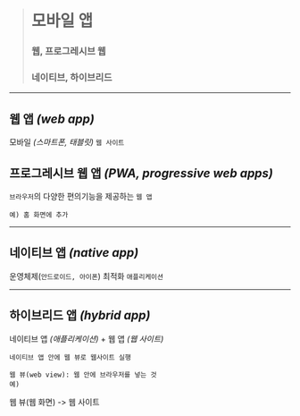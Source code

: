 ># 모바일 앱
>### 웹, 프로그레시브 웹
>### 네이티브, 하이브리드

---

## 웹 앱 *(web app)*
모바일 *(스마트폰, 태블릿)* `웹 사이트`

## 프로그레시브 웹 앱 *(PWA, progressive web apps)*
`브라우저`의 다양한 편의기능을 제공하는 `웹 앱`
```angular2html
예) 홈 화면에 추가
```

---

## 네이티브 앱 *(native app)*
운영체제(`안드로이드, 아이폰`) 최적화 `애플리케이션`

---

## 하이브리드 앱 *(hybrid app)*
네이티브 앱 *(애플리케이션)* + 웹 앱 *(웹 사이트)*
```angular2html
네이티브 앱 안에 웹 뷰로 웹사이트 실행

웹 뷰(web view): 웹 안에 브라우저를 넣는 것
예)
```

웹 뷰(웹 화면) -> 웹 사이트
